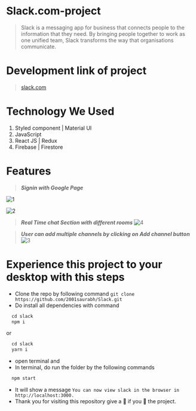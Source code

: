 # Slack.com-project
> Slack is a messaging app for business that connects people to the information that they need. By bringing people together to work as one unified team, Slack transforms the way that organisations communicate.

# Development link of project

> [slack.com](https://laughing-liskov-0720b0.netlify.app)

# Technology We Used
1. Styled component | Material UI
2. JavaScript 
3. React JS | Redux
4. Firebase | Firestore

# Features
> ***Signin with Google Page*** 
>
![1](https://user-images.githubusercontent.com/64681134/163986493-b616ff56-860b-4f1a-a34a-d8620bbe40b3.jpg)
>
![2](https://user-images.githubusercontent.com/64681134/163986515-da7d41cf-fc4b-47f0-ba7b-8c50a4074809.jpg)

>***Real Time chat Section with different rooms*** 
![4](https://user-images.githubusercontent.com/64681134/163986538-68142fb6-f2af-4210-82bc-9fe4e40b6d56.jpg)

>***User can add multiple channels by clicking on Add channel button*** 
![3](https://user-images.githubusercontent.com/64681134/163986569-37bc8f2d-52e0-419a-9a8d-add7d65542ab.jpg)
>

# Experience this project to your desktop with this steps 
- Clone the repo by following command ```git clone https://github.com/2001saurabh/Slack.git```
- Do install all dependencies with command 
```js
  cd slack
  npm i
``` 
or
```js
  cd slack
  yarn i
```
- open terminal and
- In  terminal, do run the folder by the following commands
```js
  npm start
```
-  It will show a message ```You can now view slack in the browser in http://localhost:3000.```
-  Thank you for visiting this repository give a :star2: if you :sparkling_heart: the project.

